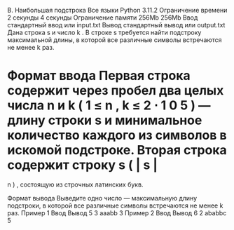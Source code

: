 B. Наибольшая подстрока
Все языки	Python 3.11.2
Ограничение времени	2 секунды	4 секунды
Ограничение памяти	256Mb	256Mb
Ввод	стандартный ввод или input.txt
Вывод	стандартный вывод или output.txt
Дана строка 
s
 и число 
k
.
В строке 
s
 требуется найти подстроку максимальной длины, в которой все различные символы встречаются не менее 
k
 раз.

Формат ввода
Первая строка содержит через пробел два целых числа 
n
 и 
k
(
1
≤
n
,
k
≤
2
⋅
1
0
5
)
 — длину строки 
s
 и минимальное количество каждого из символов в искомой подстроке.
Вторая строка содержит строку 
s
(
|
s
|
=
n
)
, состоящую из строчных латинских букв.

Формат вывода
Выведите одно число — максимальную длину подстроки, в которой все различные символы встречаются не менее 
k
 раз.
Пример 1
Ввод	Вывод
5 3
aaabb
3
Пример 2
Ввод	Вывод
6 2
ababbc
5
